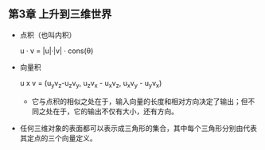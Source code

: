 ## 第3章 上升到三维世界
- 点积（也叫内积）

	u · v = |u|·|v| · cons(θ)
- 向量积

	u x v = (u<sub>y</sub>v<sub>z</sub>-u<sub>z</sub>v<sub>y</sub>, u<sub>z</sub>v<sub>x</sub> - u<sub>x</sub>v<sub>z</sub>, u<sub>x</sub>v<sub>y</sub> - u<sub>y</sub>v<sub>x</sub>)
	- 它与点积的相似之处在于，输入向量的长度和相对方向决定了输出；但不同之处在于，它的输出不仅有大小，还有方向。
- 任何三维对象的表面都可以表示成三角形的集合，其中每个三角形分别由代表其定点的三个向量定义。